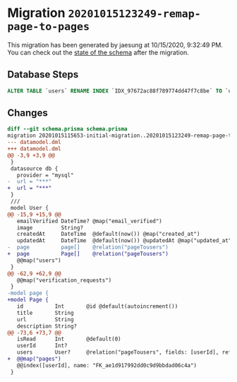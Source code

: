 # Migration `20201015123249-remap-page-to-pages`

This migration has been generated by jaesung at 10/15/2020, 9:32:49 PM.
You can check out the [state of the schema](./schema.prisma) after the migration.

## Database Steps

```sql
ALTER TABLE `users` RENAME INDEX `IDX_97672ac88f789774dd47f7c8be` TO `users.email_unique`
```

## Changes

```diff
diff --git schema.prisma schema.prisma
migration 20201015115653-initial-migration..20201015123249-remap-page-to-pages
--- datamodel.dml
+++ datamodel.dml
@@ -3,9 +3,9 @@
 }
 datasource db {
   provider = "mysql"
-  url = "***"
+  url = "***"
 }
 /// 
 model User {
@@ -15,9 +15,9 @@
   emailVerified DateTime? @map("email_verified")
   image         String?
   createdAt     DateTime  @default(now()) @map("created_at")
   updatedAt     DateTime  @default(now()) @updatedAt @map("updated_at")
-  page          page[]    @relation("pageTousers")
+  page          Page[]    @relation("pageTousers")
   @@map("users")
 }
@@ -62,9 +62,9 @@
   @@map("verification_requests")
 }
-model page {
+model Page {
   id          Int       @id @default(autoincrement())
   title       String
   url         String
   description String?
@@ -73,6 +73,7 @@
   isRead      Int       @default(0)
   userId      Int?
   users       User?     @relation("pageTousers", fields: [userId], references: [id])
+  @@map("pages")
   @@index([userId], name: "FK_ae1d917992dd0c9d9bbdad06c4a")
 }
```


